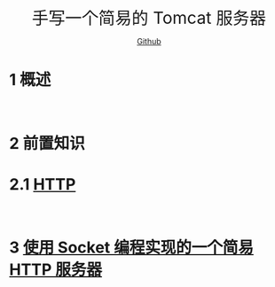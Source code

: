 <p align="center">
   <a style="font-size:30px;"> 手写一个简易的 Tomcat 服务器 </a>
</p>

<p align="center">
   <a href="https://github.com/JarenWa/mytomcat.git" target="_blank"> Github </a>
</p>


# 1 概述


<br>

# 2 前置知识
# 2.1 [HTTP](/content/computer/network/http/http.md)

<br>

# 3 [使用 Socket 编程实现的一个简易 HTTP 服务器](/content/demo/tomcat/httpserver/httpserver.md)
